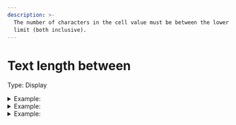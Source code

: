 ```yaml
---
description: >-
  The number of characters in the cell value must be between the lower and upper
  limit (both inclusive).
---
```


# Text length between

Type: Display

<details>

<summary>Example: </summary>

* Cell value: Description
* Rule values:
  * Min length: 1
  * Max length: 11
* Result: ![](<../../../.gitbook/assets/image (22).png>)



Observations:&#x20;

* 'Description' is 11 characters long and falls within the ranges.
* No orange border, indicating valid data.

</details>

<details>

<summary>Example: </summary>

* Cell value: D
* Rule values:
  * Min length: 1
  * Max length: 11
* Result: ![](<../../../.gitbook/assets/image (23).png>)



Observations:&#x20;

* 'D' is 1 character long and falls within the ranges.
* No orange border, indicating valid data.

</details>

<details>

<summary>Example: </summary>

* Cell value: Descriptions
* Rule values:
  * Min length: 1
  * Max length: 11
* Result: ![](<../../../.gitbook/assets/image (25).png>)



Observations:&#x20;

* 'Descriptions' is 12 characters long and falls outside the ranges.
* Orange border, indicating invalid data.

</details>
